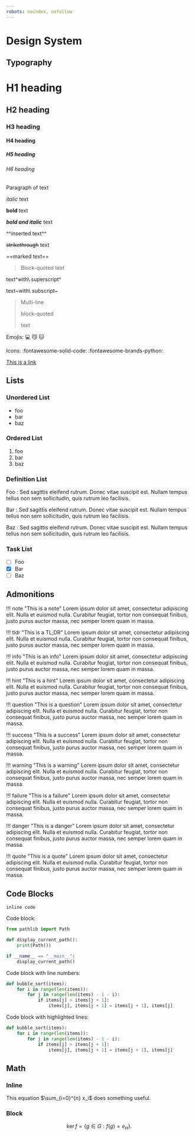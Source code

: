 ```yaml
---
robots: noindex, nofollow
---
```


# Design System

## Typography

# H1 heading

## H2 heading

### H3 heading

#### H4 heading

##### H5 heading

###### H6 heading

Paragraph of text

_italic_ text

**bold** text

**_bold and italic_** text

^^inserted text^^

~~strikethrough~~ text

==marked text==

> Block-quoted text

text^with\ superscript^

text~with\ subscript~

> Multi-line
>
> block-quoted
>
> text

Emojis: 💻 😼 :cat:

Icons: :fontawesome-solid-code: :fontawesome-brands-python:

[This is a link](https://romain-clement.net)

## Lists

### Unordered List

- foo
- bar
- baz

### Ordered List

1. foo
2. bar
3. baz

### Definition List

Foo
:   Sed sagittis eleifend rutrum. Donec vitae suscipit est. Nullam tempus
    tellus non sem sollicitudin, quis rutrum leo facilisis.

Bar
:   Sed sagittis eleifend rutrum. Donec vitae suscipit est. Nullam tempus
    tellus non sem sollicitudin, quis rutrum leo facilisis.

Baz
:   Sed sagittis eleifend rutrum. Donec vitae suscipit est. Nullam tempus
    tellus non sem sollicitudin, quis rutrum leo facilisis.

### Task List

- [ ] Foo
- [x] Bar
- [ ] Baz

## Admonitions

!!! note "This is a note"
    Lorem ipsum dolor sit amet, consectetur adipiscing elit. Nulla et euismod
    nulla. Curabitur feugiat, tortor non consequat finibus, justo purus auctor
    massa, nec semper lorem quam in massa.

!!! tldr "This is a TL;DR"
    Lorem ipsum dolor sit amet, consectetur adipiscing elit. Nulla et euismod
    nulla. Curabitur feugiat, tortor non consequat finibus, justo purus auctor
    massa, nec semper lorem quam in massa.

!!! info "This is an info"
    Lorem ipsum dolor sit amet, consectetur adipiscing elit. Nulla et euismod
    nulla. Curabitur feugiat, tortor non consequat finibus, justo purus auctor
    massa, nec semper lorem quam in massa.

!!! hint "This is a hint"
    Lorem ipsum dolor sit amet, consectetur adipiscing elit. Nulla et euismod
    nulla. Curabitur feugiat, tortor non consequat finibus, justo purus auctor
    massa, nec semper lorem quam in massa.

!!! question "This is a question"
    Lorem ipsum dolor sit amet, consectetur adipiscing elit. Nulla et euismod
    nulla. Curabitur feugiat, tortor non consequat finibus, justo purus auctor
    massa, nec semper lorem quam in massa.

!!! success "This is a success"
    Lorem ipsum dolor sit amet, consectetur adipiscing elit. Nulla et euismod
    nulla. Curabitur feugiat, tortor non consequat finibus, justo purus auctor
    massa, nec semper lorem quam in massa.

!!! warning "This is a warning"
    Lorem ipsum dolor sit amet, consectetur adipiscing elit. Nulla et euismod
    nulla. Curabitur feugiat, tortor non consequat finibus, justo purus auctor
    massa, nec semper lorem quam in massa.

!!! failure "This is a failure"
    Lorem ipsum dolor sit amet, consectetur adipiscing elit. Nulla et euismod
    nulla. Curabitur feugiat, tortor non consequat finibus, justo purus auctor
    massa, nec semper lorem quam in massa.

!!! danger "This is a danger"
    Lorem ipsum dolor sit amet, consectetur adipiscing elit. Nulla et euismod
    nulla. Curabitur feugiat, tortor non consequat finibus, justo purus auctor
    massa, nec semper lorem quam in massa.

!!! quote "This is a quote"
    Lorem ipsum dolor sit amet, consectetur adipiscing elit. Nulla et euismod
    nulla. Curabitur feugiat, tortor non consequat finibus, justo purus auctor
    massa, nec semper lorem quam in massa.

## Code Blocks

`inline code`

Code block:

```python
from pathlib import Path

def display_current_path():
    print(Path())

if __name__ == "__main__":
    display_current_path()
```

Code block with line numbers:

``` python linenums="1"
def bubble_sort(items):
    for i in range(len(items)):
        for j in range(len(items) - 1 - i):
            if items[j] > items[j + 1]:
                items[j], items[j + 1] = items[j + 1], items[j]
```

Code block with highlighted lines:

``` python hl_lines="2 3"
def bubble_sort(items):
    for i in range(len(items)):
        for j in range(len(items) - 1 - i):
            if items[j] > items[j + 1]:
                items[j], items[j + 1] = items[j + 1], items[j]
```

## Math

### Inline

This equation $\sum_{i=0}^{n} x_i$ does something useful.

### Block

$$
\operatorname{ker} f=\{g\in G:f(g)=e_{H}\}{\mbox{.}}
$$

